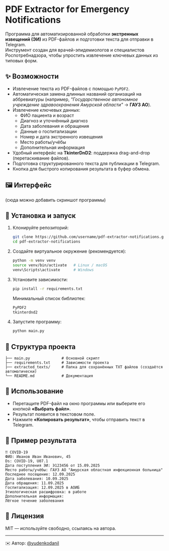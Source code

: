 # PDF Extractor for Emergency Notifications  
Программа для автоматизированной обработки **экстренных извещений (ЭИ)** из PDF-файлов и подготовки текста для отправки в Telegram.  
Инструмент создан для врачей-эпидемиологов и специалистов Роспотребнадзора, чтобы упростить извлечение ключевых данных из типовых форм.  

## ✨ Возможности
- Извлечение текста из PDF-файлов с помощью `PyPDF2`.  
- Автоматическая замена длинных названий организаций на аббревиатуры (например, *"Государственное автономное учреждение здравоохранения Амурской области"* → **ГАУЗ АО**).  
- Извлечение ключевых данных:  
  - ФИО пациента и возраст  
  - Диагноз и уточнённый диагноз  
  - Дата заболевания и обращения  
  - Данные о госпитализации  
  - Номер и дата экстренного извещения  
  - Место работы/учёбы  
  - Дополнительная информация  
- Удобный интерфейс на **TkinterDnD2**: поддержка drag-and-drop (перетаскивание файлов).  
- Подготовка структурированного текста для публикации в Telegram.  
- Кнопка для быстрого копирования результата в буфер обмена.  

## 🖼 Интерфейс
(сюда можно добавить скриншот программы)  

## 🚀 Установка и запуск  

1. Клонируйте репозиторий:  
   ```bash
   git clone https://github.com/username/pdf-extractor-notifications.git
   cd pdf-extractor-notifications
   ```

2. Создайте виртуальное окружение (рекомендуется):  
   ```bash
   python -m venv venv
   source venv/bin/activate   # Linux / macOS
   venv\Scripts\activate      # Windows
   ```

3. Установите зависимости:  
   ```bash
   pip install -r requirements.txt
   ```

   Минимальный список библиотек:  
   ```txt
   PyPDF2
   tkinterdnd2
   ```

4. Запустите программу:  
   ```bash
   python main.py
   ```

## 📂 Структура проекта
```
├── main.py              # Основной скрипт
├── requirements.txt     # Зависимости проекта
├── extracted_texts/     # Папка для сохранённых TXT файлов (создаётся автоматически)
└── README.md            # Документация
```

## 🔧 Использование
- Перетащите PDF-файл на окно программы или выберите его кнопкой **«Выбрать файл»**.  
- Результат появится в текстовом поле.  
- Нажмите **«Копировать результат»**, чтобы отправить текст в Telegram.  

## 📌 Пример результата
```
‼️ COVID-19
ФИО: Иванов Иван Иванович, 45
Ds: COVID-19, U07.1
Дата поступления ЭИ: Э123456 от 15.09.2025
Место работы/учёбы: ГАУЗ АО "Амурская областная инфекционная больница"
Последнее посещение: 12.09.2025
Дата заболевания: 10.09.2025
Дата обращения: 11.09.2025
Госпитализация: 12.09.2025 в АОИБ
Этиологическая расшифровка: в работе
Дополнительная информация:
Лёгкое течение заболевания
```

## 📄 Лицензия
MIT — используйте свободно, ссылаясь на автора.  

---

✉️ Автор: [@yudenkodanil](https://t.me/yudenkodanil)  
